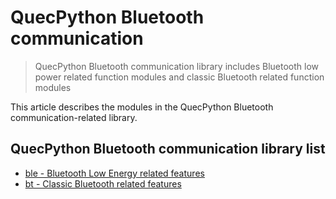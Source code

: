 # QuecPython Bluetooth communication

> QuecPython Bluetooth communication library includes Bluetooth low power related function modules and classic Bluetooth related function modules

This article describes the modules in the QuecPython Bluetooth communication-related library.

## QuecPython Bluetooth communication library list

- [ble - Bluetooth Low Energy related features](./ble.md)
- [bt - Classic Bluetooth related features](./bt.md)